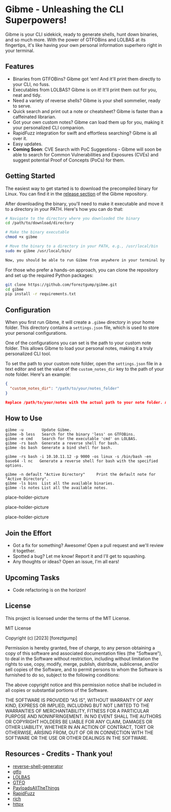 # Gibme - Unleashing the CLI Superpowers!

Gibme is your CLI sidekick, ready to generate shells, hunt down binaries, and so much more. With the power of GTFOBins and LOLBAS at its fingertips, it's like having your own personal information superhero right in your terminal.

## Features

- Binaries from GTFOBins? Gibme got 'em! And it'll print them directly to your CLI, no fuss.
- Executables from LOLBAS? Gibme is on it! It'll print them out for you, neat and tidy.
- Need a variety of reverse shells? Gibme is your shell sommelier, ready to serve.
- Quick search and print out a note or cheatsheet? Gibme is faster than a caffeinated librarian.
- Got your own custom notes? Gibme can load them up for you, making it your personalized CLI companion.
- RapidFuzz integration for swift and effortless searching? Gibme is all over it.
- Easy updates.
- **Coming Soon**: CVE Search with PoC Suggestions - Gibme will soon be able to search for Common Vulnerabilities and Exposures (CVEs) and suggest potential Proof of Concepts (PoCs) for them.

## Getting Started

The easiest way to get started is to download the precompiled binary for Linux. You can find it in the [release section](https://github.com/foreztgump/gibme/releases) of the Gibme repository.

After downloading the binary, you'll need to make it executable and move it to a directory in your PATH. Here's how you can do that:

```sh
# Navigate to the directory where you downloaded the binary
cd /path/to/download/directory

# Make the binary executable
chmod +x gibme

# Move the binary to a directory in your PATH, e.g., /usr/local/bin
sudo mv gibme /usr/local/bin/

Now, you should be able to run Gibme from anywhere in your terminal by simply typing gibme.
```

For those who prefer a hands-on approach, you can clone the repository and set up the required Python packages:

```sh
git clone https://github.com/foreztgump/gibme.git
cd gibme
pip install -r requirements.txt
```

## Configuration

When you first run Gibme, it will create a `.gibme` directory in your home folder. This directory contains a `settings.json` file, which is used to store your personal configurations.

One of the configurations you can set is the path to your custom note folder. This allows Gibme to load your personal notes, making it a truly personalized CLI tool.

To set the path to your custom note folder, open the `settings.json` file in a text editor and set the value of the `custom_notes_dir` key to the path of your note folder. Here's an example:

```json
{
  "custom_notes_dir": "/path/to/your/notes_folder"
}

Replace /path/to/your/notes with the actual path to your note folder. After saving the settings.json file, Gibme will load your custom notes the next time you run it. 
```

## How to Use
    gibme -u        Update Gibme.
    gibme -b less   Search for the binary 'less' on GTFOBins.
    gibme -e cmd    Search for the executable 'cmd' on LOLBAS.
    gibme -rs bash  Generate a reverse shell for bash.
    gibme -bs bash  Generate a bind shell for bash.

    gibme -rs bash -i 10.10.11.12 -p 9000 -os linux -s /bin/bash -en base64 -l nc   Generate a reverse shell for bash with the specified options.

    gibme -n default "Active Directory"     Print the default note for "Active Directory".
    gibme -ls bins  List all the available binaries.
    gibme -ls notes List all the available notes.
place-holder-picture

place-holder-picture

place-holder-picture


## Join the Effort

- Got a fix for something? Awesome! Open a pull request and we'll review it together.
- Spotted a bug? Let me know! Report it and I'll get to squashing.
- Any thoughts or ideas? Open an issue, I'm all ears!

## Upcoming Tasks
- Code refactoring is on the horizon!

## License

This project is licensed under the terms of the MIT License. 

MIT License

Copyright (c) [2023] [foreztgump]

Permission is hereby granted, free of charge, to any person obtaining a copy
of this software and associated documentation files (the "Software"), to deal
in the Software without restriction, including without limitation the rights
to use, copy, modify, merge, publish, distribute, sublicense, and/or sell
copies of the Software, and to permit persons to whom the Software is
furnished to do so, subject to the following conditions:

The above copyright notice and this permission notice shall be included in all
copies or substantial portions of the Software.

THE SOFTWARE IS PROVIDED "AS IS", WITHOUT WARRANTY OF ANY KIND, EXPRESS OR
IMPLIED, INCLUDING BUT NOT LIMITED TO THE WARRANTIES OF MERCHANTABILITY,
FITNESS FOR A PARTICULAR PURPOSE AND NONINFRINGEMENT. IN NO EVENT SHALL THE
AUTHORS OR COPYRIGHT HOLDERS BE LIABLE FOR ANY CLAIM, DAMAGES OR OTHER
LIABILITY, WHETHER IN AN ACTION OF CONTRACT, TORT OR OTHERWISE, ARISING FROM,
OUT OF OR IN CONNECTION WITH THE SOFTWARE OR THE USE OR OTHER DEALINGS IN THE
SOFTWARE.

## Resources - Credits - Thank you!

- [reverse-shell-generator](https://github.com/0dayCTF/reverse-shell-generator)
- [gtfo](https://github.com/mzfr/gtfo)
- [LOLBAS](https://github.com/LOLBAS-Project/LOLBAS)
- [GTFO](https://github.com/GTFOBins/GTFOBins.github.io)
- [PayloadsAllTheThings](https://github.com/swisskyrepo/PayloadsAllTheThings/)
- [RapidFuzz](https://github.com/maxbachmann/RapidFuzz/)
- [rich](https://github.com/Textualize/rich)
- [httpx](https://github.com/encode/httpx)

